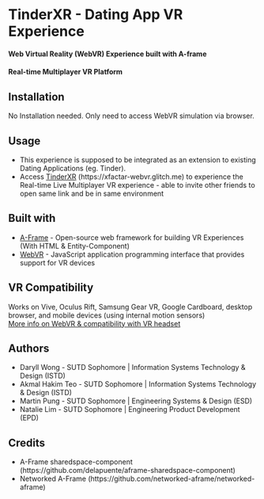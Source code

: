 # TinderXR - Dating App VR Experience
#### Web Virtual Reality (WebVR) Experience built with A-frame
#### Real-time Multiplayer VR Platform

## Installation
No Installation needed. Only need to access WebVR simulation via browser.

## Usage
-  This experience is supposed to be integrated as an extension to existing Dating Applications (eg. Tinder).
-  Access [TinderXR](https://xfactar-webvr.glitch.me) (https://<i></i>xfactar-webvr.glitch.me) to experience the Real-time Live Multiplayer VR experience - able to invite other friends to open same link and be in same environment

## Built with 
* [A-Frame](https://aframe.io/) - Open-source web framework for building VR Experiences (With HTML & Entity-Component)
* [WebVR](https://webvr.info/) - JavaScript application programming interface that provides support for VR devices

## VR Compatibility
Works on Vive, Oculus Rift, Samsung Gear VR, Google Cardboard, desktop browser, and mobile devices (using internal motion sensors) <br/>
[More info on WebVR & compatibility with VR headset](https://webvr.rocks)

## Authors
- Daryll Wong - SUTD Sophomore | Information Systems Technology & Design (ISTD)
- Akmal Hakim Teo - SUTD Sophomore | Information Systems Technology & Design (ISTD)
- Martin Pung - SUTD Sophomore | Engineering Systems & Design (ESD)
- Natalie Lim - SUTD Sophomore | Engineering Product Development (EPD)

## Credits
* A-Frame sharedspace-component 
(https://<i></i>github.com/delapuente/aframe-sharedspace-component)
* Networked A-Frame
(https://<i></i>github.com/networked-aframe/networked-aframe)